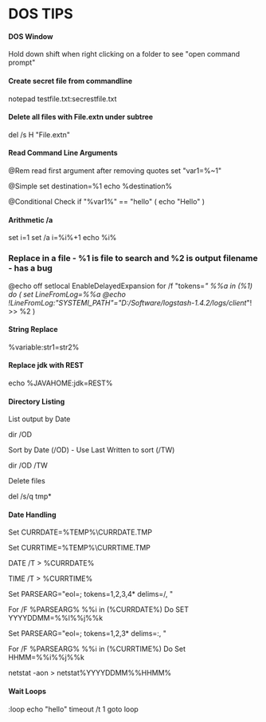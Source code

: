  DOS TIPS 
==================

#### DOS Window

Hold down shift when right clicking on a folder to see "open command prompt"

#### Create secret file from commandline

notepad testfile.txt:secrestfile.txt


#### Delete all files with File.extn under subtree

del /s H "File.extn" 


#### Read Command Line Arguments


@Rem read first argument after removing quotes
set "var1=%~1"

@Simple
set destination=%1
echo %destination%

@Conditional Check
if "%var1%" == "hello" ( echo "Hello" )

#### Arithmetic /a 
 set i=1
 set /a i=%i%+1
 echo %i%

### Replace in a file - %1 is file to search and %2 is output filename - has a bug
@echo off
setlocal EnableDelayedExpansion
for /f "tokens=*" %%a in (%1) do (
 set LineFromLog=%%a
 @echo !LineFromLog:"SYSTEMI_PATH"="D:/Software/logstash-1.4.2/logs/client*"! >> %2
)


#### String Replace

%variable:str1=str2%

#### Replace jdk with REST

echo %JAVAHOME:jdk=REST%


#### Directory Listing

List output by Date

dir /OD

Sort by Date (/OD) - Use Last Written to sort (/TW)

dir /OD /TW

Delete files

del /s/q tmp* 


#### Date Handling

Set CURRDATE=%TEMP%\CURRDATE.TMP

Set CURRTIME=%TEMP%\CURRTIME.TMP

DATE /T > %CURRDATE%

TIME /T > %CURRTIME%

Set PARSEARG="eol=; tokens=1,2,3,4* delims=/, "

For /F %PARSEARG% %%i in (%CURRDATE%) Do SET YYYYDDMM=%%l%%j%%k

Set PARSEARG="eol=; tokens=1,2,3* delims=:, "

For /F %PARSEARG% %%i in (%CURRTIME%) Do Set HHMM=%%i%%j%%k

netstat -aon > netstat%YYYYDDMM%%HHMM%


####  Wait Loops
:loop
  echo "hello"
  timeout /t 1
goto loop


